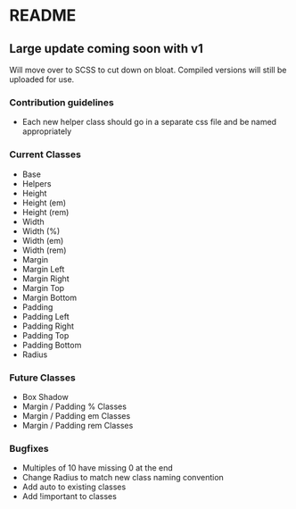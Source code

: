 # README #

## Large update coming soon with v1 ##
Will move over to SCSS to cut down on bloat. Compiled versions will still be uploaded for use.

### Contribution guidelines ###

* Each new helper class should go in a separate css file and be named appropriately

### Current Classes ###

* Base
* Helpers
* Height
* Height (em)
* Height (rem)
* Width
* Width (%)
* Width (em)
* Width (rem)
* Margin
* Margin Left
* Margin Right
* Margin Top
* Margin Bottom
* Padding
* Padding Left
* Padding Right
* Padding Top
* Padding Bottom
* Radius

### Future Classes ###

* Box Shadow
* Margin / Padding % Classes
* Margin / Padding em Classes
* Margin / Padding rem Classes

### Bugfixes ###

* Multiples of 10 have missing 0 at the end
* Change Radius to match new class naming convention
* Add auto to existing classes
* Add !important to classes

